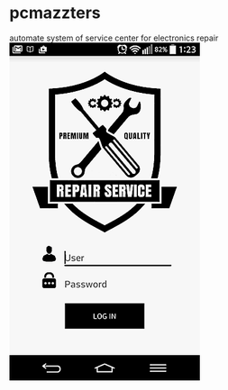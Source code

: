 # pcmazzters
automate system of service center for electronics repair
![Image alt](https://github.com/Erkenntnis/pcmazzters/raw/master/screenshots/Screenshot_2017-03-31-01-23-06.png)